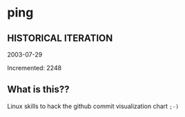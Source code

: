 # ping

## HISTORICAL ITERATION
2003-07-29

Incremented: 2248

## What is this?? 
Linux skills to hack the github commit visualization chart `;-)`
